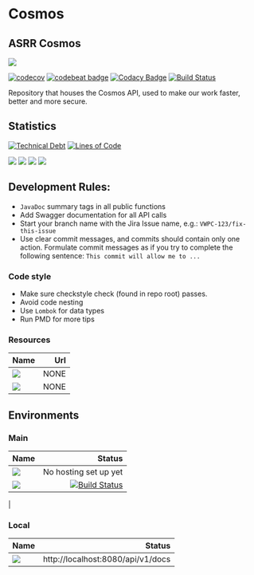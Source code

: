 # Cosmos 
## ASRR Cosmos
<img src ="https://img.shields.io/badge/Powered%20By-ASRR-black?style=for-the-badge"/>

[![codecov](https://codecov.io/gh/ASRRtechnologies/cosmos/branch/main/graph/badge.svg?token=6US5FQD10B)](https://codecov.io/gh/ASRRtechnologies/cosmos)
[![codebeat badge](https://codebeat.co/badges/bd8fbf4e-9368-471c-aef7-7f7f1fe956ae)](https://codebeat.co/projects/github-com-asrrtechnologies-cosmos-main)
[![Codacy Badge](https://app.codacy.com/project/badge/Grade/8ea97b6909f04c76b884a619fd7f8c12)](https://www.codacy.com/gh/ASRRtechnologies/cosmos/dashboard?utm_source=github.com&amp;utm_medium=referral&amp;utm_content=ASRRtechnologies/cosmos&amp;utm_campaign=Badge_Grade)
[![Build Status](https://travis-ci.com/ASRRtechnologies/cosmos.svg?branch=main)](https://travis-ci.com/ASRRtechnologies/cosmos)

Repository that houses the Cosmos API, used to make our work faster, better and more secure.

## Statistics
[![Technical Debt](https://sonarcloud.io/api/project_badges/measure?project=ASRRtechnologies_cosmos&metric=sqale_index)](https://sonarcloud.io/dashboard?id=ASRRtechnologies_cosmos)
[![Lines of Code](https://sonarcloud.io/api/project_badges/measure?project=ASRRtechnologies_cosmos&metric=ncloc)](https://sonarcloud.io/dashboard?id=ASRRtechnologies_cosmos)



<img src="https://img.shields.io/badge/spring-boot%20-%236DB33F.svg?&style=for-the-badge&logo=spring&logoColor=white"/> <img src="https://img.shields.io/badge/kotlin-%230095D5.svg?&style=for-the-badge&logo=kotlin&logoColor=white"/> <img src ="https://img.shields.io/badge/MongoDB-%234ea94b.svg?&style=for-the-badge&logo=mongodb&logoColor=white"/>
<img src="https://img.shields.io/badge/gradle%20-%2302313A.svg?&style=for-the-badge&logo=gradle&logoColor=white"/> 

## Development Rules:
- `JavaDoc` summary tags in all public functions
- Add Swagger documentation for all API calls
- Start your branch name with the Jira Issue name, e.g.: `VWPC-123/fix-this-issue`
- Use clear commit messages, and commits should contain only one action. Formulate commit messages as if you try to complete the following sentence: `This commit will allow me to ...`

### Code style
- Make sure checkstyle check (found in repo root) passes.
- Avoid code nesting
- Use `Lombok` for data types  
- Run PMD for more tips

### Resources
| Name   | Url        |   
| :------------- |-------------:|
| <img src="https://img.shields.io/badge/Jira%20-%230352CC.svg?&style=for-the-badge&logo=jira&logoColor=white"/>    | NONE |  
| <img src="https://img.shields.io/badge/Confluence%20-%230352CC.svg?&style=for-the-badge&logo=confluence&logoColor=white"/>       | NONE      |  



## Environments
### Main 
| Name   | Status        |   
| :------------- |-------------:| 
| <img src="https://img.shields.io/badge/swagger%20-%2343853D.svg?&style=for-the-badge&logo=swagger&logoColor=white"/>    | No hosting set up yet |  
| <img src="https://img.shields.io/badge/Travis CI%20-%23000000.svg?&style=for-the-badge&logo=travis&logoColor=white"/>   | [![Build Status](https://travis-ci.com/ASRRtechnologies/cosmos.svg?branch=main)](https://travis-ci.com/ASRRtechnologies/cosmos)
|  

### Local 
| Name   | Status        |   
| :------------- |-------------:| 
| <img src="https://img.shields.io/badge/swagger%20-%2343853D.svg?&style=for-the-badge&logo=swagger&logoColor=white"/>      | http://localhost:8080/api/v1/docs |  


